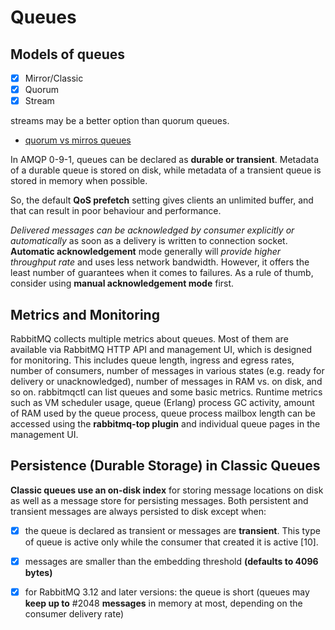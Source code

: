 # Queues

## Models of queues

- [x] Mirror/Classic
- [x] Quorum
- [x] Stream

streams may be a better option than quorum queues.

- [quorum vs mirros queues](https://www.rabbitmq.com/docs/quorum-queues#feature-comparison)

In AMQP 0-9-1, queues can be declared as **durable or transient**. Metadata of a durable queue is stored on disk, while metadata of a transient queue is stored in memory when possible.

So, the default **QoS prefetch** setting gives clients an unlimited buffer, and that can result in poor behaviour and performance.

*Delivered messages can be acknowledged by consumer explicitly or automatically* as soon as a delivery is written to connection socket.
**Automatic acknowledgement** mode generally will *provide higher throughput rate* and uses less network bandwidth. However, it offers the least number of guarantees when it comes to failures. As a rule of thumb, consider using **manual acknowledgement mode** first.

## Metrics and Monitoring

RabbitMQ collects multiple metrics about queues. Most of them are available via RabbitMQ HTTP API and management UI, which is designed for monitoring. This includes queue length, ingress and egress rates, number of consumers, number of messages in various states (e.g. ready for delivery or unacknowledged), number of messages in RAM vs. on disk, and so on.
rabbitmqctl can list queues and some basic metrics.
Runtime metrics such as VM scheduler usage, queue (Erlang) process GC activity, amount of RAM used by the queue process, queue process mailbox length can be accessed using the **rabbitmq-top plugin** and individual queue pages in the management UI.

## Persistence (Durable Storage) in Classic Queues

**Classic queues use an on-disk index** for storing message locations on disk as well as a message store for persisting messages.
Both persistent and transient messages are always persisted to disk except when:

- [x] the queue is declared as transient or messages are **transient**. This type of queue is active only while the consumer that created it is active [10].
- [x] messages are smaller than the embedding threshold **(defaults to 4096 bytes)**
- [x] for RabbitMQ 3.12 and later versions: the queue is short (queues may **keep up to** #2048 **messages** in memory at most, depending on the consumer delivery rate)

